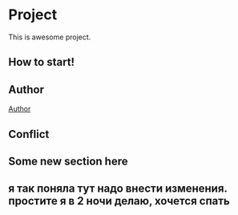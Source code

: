 # Project
This is awesome project.
## How to start!
## Author
[Author](author.md)
## Conflict
## Some new section here
## я так поняла тут надо внести изменения. простите я в 2 ночи делаю, хочется спать
